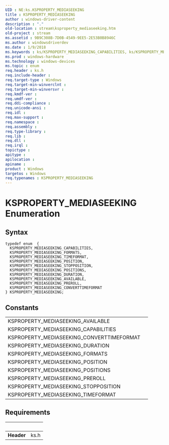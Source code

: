 ```yaml
---
UID : NE:ks.KSPROPERTY_MEDIASEEKING
title : KSPROPERTY_MEDIASEEKING
author : windows-driver-content
description : "."
old-location : stream\ksproperty_mediaseeking.htm
old-project : stream
ms.assetid : 9B9C308B-7D0B-4549-9EE5-2E53B0B8946C
ms.author : windowsdriverdev
ms.date : 1/9/2018
ms.keywords : ks/KSPROPERTY_MEDIASEEKING_CAPABILITIES, ks/KSPROPERTY_MEDIASEEKING_PREROLL, ks/KSPROPERTY_MEDIASEEKING_FORMATS, ks/KSPROPERTY_MEDIASEEKING, ks/KSPROPERTY_MEDIASEEKING_STOPPOSITION, KSPROPERTY_MEDIASEEKING_DURATION, KSPROPERTY_MEDIASEEKING_PREROLL, ks/KSPROPERTY_MEDIASEEKING_TIMEFORMAT, KSPROPERTY_MEDIASEEKING_POSITION, KSPROPERTY_MEDIASEEKING_CAPABILITIES, ks/KSPROPERTY_MEDIASEEKING_POSITION, KSPROPERTY_MEDIASEEKING enumeration [Streaming Media Devices], KSPROPERTY_MEDIASEEKING_AVAILABLE, ks/KSPROPERTY_MEDIASEEKING_CONVERTTIMEFORMAT, ks/KSPROPERTY_MEDIASEEKING_AVAILABLE, KSPROPERTY_MEDIASEEKING_TIMEFORMAT, ks/KSPROPERTY_MEDIASEEKING_DURATION, KSPROPERTY_MEDIASEEKING, KSPROPERTY_MEDIASEEKING_STOPPOSITION, ks/KSPROPERTY_MEDIASEEKING_POSITIONS, KSPROPERTY_MEDIASEEKING_POSITIONS, stream.ksproperty_mediaseeking, KSPROPERTY_MEDIASEEKING_FORMATS, KSPROPERTY_MEDIASEEKING_CONVERTTIMEFORMAT
ms.prod : windows-hardware
ms.technology : windows-devices
ms.topic : enum
req.header : ks.h
req.include-header : 
req.target-type : Windows
req.target-min-winverclnt : 
req.target-min-winversvr : 
req.kmdf-ver : 
req.umdf-ver : 
req.ddi-compliance : 
req.unicode-ansi : 
req.idl : 
req.max-support : 
req.namespace : 
req.assembly : 
req.type-library : 
req.lib : 
req.dll : 
req.irql : 
topictype : 
apitype : 
apilocation : 
apiname : 
product : Windows
targetos : Windows
req.typenames : KSPROPERTY_MEDIASEEKING
---
```


# KSPROPERTY_MEDIASEEKING Enumeration


## Syntax
````
typedef enum  { 
  KSPROPERTY_MEDIASEEKING_CAPABILITIES,
  KSPROPERTY_MEDIASEEKING_FORMATS,
  KSPROPERTY_MEDIASEEKING_TIMEFORMAT,
  KSPROPERTY_MEDIASEEKING_POSITION,
  KSPROPERTY_MEDIASEEKING_STOPPOSITION,
  KSPROPERTY_MEDIASEEKING_POSITIONS,
  KSPROPERTY_MEDIASEEKING_DURATION,
  KSPROPERTY_MEDIASEEKING_AVAILABLE,
  KSPROPERTY_MEDIASEEKING_PREROLL,
  KSPROPERTY_MEDIASEEKING_CONVERTTIMEFORMAT
} KSPROPERTY_MEDIASEEKING;
````

## Constants

<table>

<tr>
<td>KSPROPERTY_MEDIASEEKING_AVAILABLE</td>
<td></td>
</tr>

<tr>
<td>KSPROPERTY_MEDIASEEKING_CAPABILITIES</td>
<td></td>
</tr>

<tr>
<td>KSPROPERTY_MEDIASEEKING_CONVERTTIMEFORMAT</td>
<td></td>
</tr>

<tr>
<td>KSPROPERTY_MEDIASEEKING_DURATION</td>
<td></td>
</tr>

<tr>
<td>KSPROPERTY_MEDIASEEKING_FORMATS</td>
<td></td>
</tr>

<tr>
<td>KSPROPERTY_MEDIASEEKING_POSITION</td>
<td></td>
</tr>

<tr>
<td>KSPROPERTY_MEDIASEEKING_POSITIONS</td>
<td></td>
</tr>

<tr>
<td>KSPROPERTY_MEDIASEEKING_PREROLL</td>
<td></td>
</tr>

<tr>
<td>KSPROPERTY_MEDIASEEKING_STOPPOSITION</td>
<td></td>
</tr>

<tr>
<td>KSPROPERTY_MEDIASEEKING_TIMEFORMAT</td>
<td></td>
</tr>
</table>


## Requirements
| &nbsp; | &nbsp; |
| ---- |:---- |
| **Header** | ks.h |